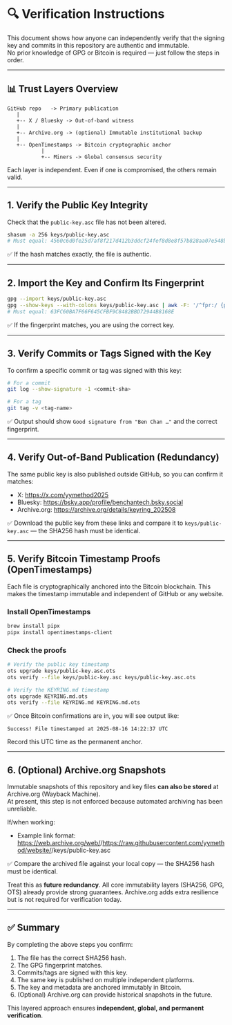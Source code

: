 # 🔍 Verification Instructions

This document shows how anyone can independently verify that the signing key and commits in this repository are authentic and immutable.  
No prior knowledge of GPG or Bitcoin is required — just follow the steps in order.

---

## 📊 Trust Layers Overview

```
GitHub repo   -> Primary publication
   |
   +-- X / Bluesky -> Out-of-band witness
   |
   +-- Archive.org -> (optional) Immutable institutional backup
   |
   +-- OpenTimestamps -> Bitcoin cryptographic anchor
           |
           +-- Miners -> Global consensus security
```

Each layer is independent. Even if one is compromised, the others remain valid.

---

## 1. Verify the Public Key Integrity

Check that the `public-key.asc` file has not been altered.

```bash
shasum -a 256 keys/public-key.asc
# Must equal: 4560c6d0fe25d7af8f217d412b3ddcf24fef8d8e8f57b828aa07e548b891d227
```

✅ If the hash matches exactly, the file is authentic.

---

## 2. Import the Key and Confirm Its Fingerprint

```bash
gpg --import keys/public-key.asc
gpg --show-keys --with-colons keys/public-key.asc | awk -F: '/^fpr:/ {print toupper($10); exit}'
# Must equal: 63FC60BA7F66F645CFBF9C8482BBD72944B8168E
```

✅ If the fingerprint matches, you are using the correct key.

---

## 3. Verify Commits or Tags Signed with the Key

To confirm a specific commit or tag was signed with this key:

```bash
# For a commit
git log --show-signature -1 <commit-sha>

# For a tag
git tag -v <tag-name>
```

✅ Output should show `Good signature from "Ben Chan …"` and the correct fingerprint.

---

## 4. Verify Out-of-Band Publication (Redundancy)

The same public key is also published outside GitHub, so you can confirm it matches:

- X: https://x.com/yymethod2025  
- Bluesky: https://bsky.app/profile/benchantech.bsky.social  
- Archive.org: https://archive.org/details/keyring_202508  

✅ Download the public key from these links and compare it to `keys/public-key.asc` — the SHA256 hash must be identical.

---

## 5. Verify Bitcoin Timestamp Proofs (OpenTimestamps)

Each file is cryptographically anchored into the Bitcoin blockchain. This makes the timestamp immutable and independent of GitHub or any website.

### Install OpenTimestamps
```bash
brew install pipx
pipx install opentimestamps-client
```

### Check the proofs
```bash
# Verify the public key timestamp
ots upgrade keys/public-key.asc.ots
ots verify --file keys/public-key.asc keys/public-key.asc.ots

# Verify the KEYRING.md timestamp
ots upgrade KEYRING.md.ots
ots verify --file KEYRING.md KEYRING.md.ots
```

✅ Once Bitcoin confirmations are in, you will see output like:  
```
Success! File timestamped at 2025-08-16 14:22:37 UTC
```

Record this UTC time as the permanent anchor.

---

## 6. (Optional) Archive.org Snapshots

Immutable snapshots of this repository and key files **can also be stored** at Archive.org (Wayback Machine).  
At present, this step is not enforced because automated archiving has been unreliable.  

If/when working:  
- Example link format:  
  https://web.archive.org/web/<TIMESTAMP>/https://raw.githubusercontent.com/yymethod/website/<commit>/keys/public-key.asc

✅ Compare the archived file against your local copy — the SHA256 hash must be identical.

Treat this as **future redundancy**. All core immutability layers (SHA256, GPG, OTS) already provide strong guarantees. Archive.org adds extra resilience but is not required for verification today.

---

## ✅ Summary

By completing the above steps you confirm:  
1. The file has the correct SHA256 hash.  
2. The GPG fingerprint matches.  
3. Commits/tags are signed with this key.  
4. The same key is published on multiple independent platforms.  
5. The key and metadata are anchored immutably in Bitcoin.  
6. (Optional) Archive.org can provide historical snapshots in the future.  

This layered approach ensures **independent, global, and permanent verification**.
